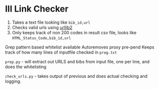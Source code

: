 
# III Link Checker

1. Takes a text file looking like `bib_id,url`
2.  Checks valid urls using [urllib2](https://docs.python.org/2/library/urllib2.html) 
3. Only keeps track of non 200 codes in result csv file, looks like `HTML_Status_Code,bib_id,url`

Grep pattern based whitelist available
Autoremoves proxy pre-pend
Keeps track of how many lines of inputfile checked in `prog.txt`



`prep.py` - will extract out URLS and bibs from input file, one per line, and does the whitelisting

`check_urls.py` - takes output of previous and does actual checking and logging.

